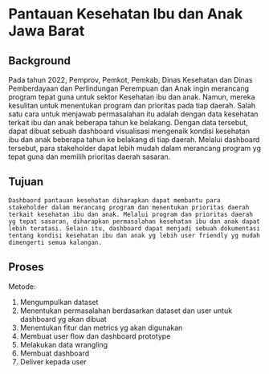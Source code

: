 # Pantauan Kesehatan Ibu dan Anak Jawa Barat

## Background
  Pada tahun 2022, Pemprov, Pemkot, Pemkab, Dinas Kesehatan dan Dinas Pemberdayaan dan Perlindungan Perempuan dan Anak ingin merancang program tepat guna untuk sektor Kesehatan ibu dan anak. Namun, mereka kesulitan untuk menentukan program dan prioritas pada tiap daerah.
  Salah satu cara untuk menjawab permasalahan itu adalah dengan data kesehatan terkait ibu dan anak beberapa tahun ke belakang. Dengan data tersebut, dapat dibuat sebuah dashboard visualisasi mengenaik kondisi kesehatan ibu dan anak beberapa tahun ke belakang di tiap daerah. Melalui dashboard tersebut, para stakeholder dapat lebih mudah dalam merancang program yg tepat guna dan memilih prioritas daerah sasaran.

## Tujuan
	Dashbaord pantauan kesehatan diharapkan dapat membantu para stakeholder dalam merancang program dan menentukan prioritas daerah terkait kesehatan ibu dan anak. Melalui program dan prioritas daerah yg tepat sasaran, diharapkan permasalahan kesehatan ibu dan anak dapat lebih teratasi. Selain itu, dashboard dapat menjadi sebuah dokumentasi tentang kondisi kesehatan ibu dan anak yg lebih user friendly yg mudah dimengerti semua kalangan.

## Proses
Metode:
1.	Mengumpulkan dataset
2.	Menentukan permasalahan berdasarkan dataset dan user untuk dashboard yg akan dibuat
3.	Menentukan fitur dan metrics yg akan digunakan
4.	Membuat user flow dan dashboard prototype
5.	Melakukan data wrangling
6.	Membuat dashboard
7.	Deliver kepada user


